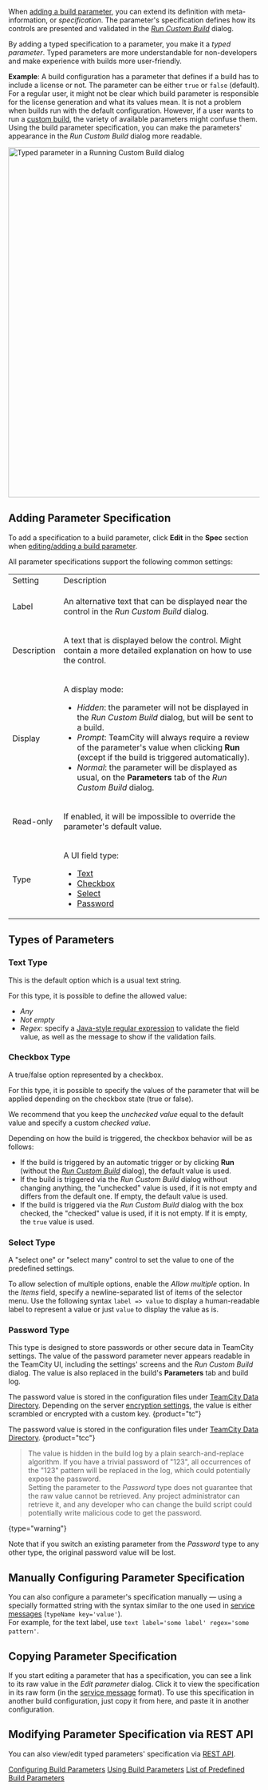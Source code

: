 [//]: # (title: Changing Build Parameter Type and UI Appearance)
[//]: # (auxiliary-id: Changing Build Parameter Type and UI Appearance;Typed Parameters)

When [adding a build parameter](configuring-build-parameters.md), you can extend its definition with meta-information, or _specification_. The parameter's specification defines how its controls are presented and validated in the _[Run Custom Build](running-custom-build.md)_ dialog.

By adding a typed specification to a parameter, you make it a _typed parameter_. Typed parameters are more understandable for non-developers and make experience with builds more user-friendly.

**Example**: A build configuration has a parameter that defines if a build has to include a license or not. The parameter can be either `true` or `false` (default). For a regular user, it might not be clear which build parameter is responsible for the license generation and what its values mean. It is not a problem when builds run with the default configuration. However, if a user wants to run a [custom build](running-custom-build.md), the variety of available parameters might confuse them. Using the build parameter specification, you can make the parameters' appearance in the _Run Custom Build_ dialog more readable.

<img src="typed-parameter-in-custom-run-dialog.png" width="700" alt="Typed parameter in a Running Custom Build dialog"/>

## Adding Parameter Specification

To add a specification to a build parameter, click __Edit__ in the __Spec__ section when [editing/adding a build parameter](configuring-build-parameters.md).

All parameter specifications support the following common settings:

<table>
<tr><td>Setting</td><td>Description</td></tr>

<tr><td>

Label

</td><td>

An alternative text that can be displayed near the control in the _Run Custom Build_ dialog.

</td></tr>

<tr><td>

Description

</td><td>

A text that is displayed below the control. Might contain a more detailed explanation on how to use the control.

</td></tr>

<tr><td>

Display

</td><td>

A display mode:

* _Hidden_: the parameter will not be displayed in the _Run Custom Build_ dialog, but will be sent to a build.
* _Prompt_: TeamCity will always require a review of the parameter's value when clicking __Run__ (except if the build is triggered automatically).
* _Normal_: the parameter will be displayed as usual, on the __Parameters__ tab of the _Run Custom Build_ dialog.

</td></tr>

<tr><td>

Read-only

</td><td>

If enabled, it will be impossible to override the parameter's default value.

</td></tr>

<tr><td>

Type

</td><td>

A UI field type:
* [Text](#Text+Type)
* [Checkbox](#Checkbox+Type)
* [Select](#Select+Type)
* [Password](#Password+Type)

</td></tr>

</table>

## Types of Parameters

### Text Type

This is the default option which is a usual text string.

For this type, it is possible to define the allowed value:
* _Any_
* _Not empty_
* _Regex_: specify a [Java-style regular expression](https://www.w3schools.com/java/java_regex.asp) to validate the field value, as well as the message to show if the validation fails.

### Checkbox Type

A true/false option represented by a checkbox.

For this type, it is possible to specify the values of the parameter that will be applied depending on the checkbox state (true or false).

We recommend that you keep the _unchecked value_ equal to the default value and specify a custom _checked value_.

Depending on how the build is triggered, the checkbox behavior will be as follows:
* If the build is triggered by an automatic trigger or by clicking __Run__ (without the _[Run Custom Build](running-custom-build.md)_ dialog), the default value is used.
* If the build is triggered via the _Run Custom Build_ dialog without changing anything, the "unchecked" value is used, if it is not empty and differs from the default one. If empty, the default value is used.
* If the build is triggered via the _Run Custom Build_ dialog with the box checked, the "checked" value is used, if it is not empty. If it is empty, the `true` value is used.

### Select Type

A "select one" or "select many" control to set the value to one of the predefined settings.

To allow selection of multiple options, enable the _Allow multiple_ option. In the _Items_ field, specify a newline-separated list of items of the selector menu. Use the following syntax `label => value` to display a human-readable label to represent a value or just `value` to display the value as is.

### Password Type

This type is designed to store passwords or other secure data in TeamCity settings. The value of the password parameter never appears readable in the TeamCity UI, including the settings' screens and the _Run Custom Build_ dialog. The value is also replaced in the build's __Parameters__ tab and build log.

The password value is stored in the configuration files under [TeamCity Data Directory](teamcity-data-directory.md). Depending on the server [encryption settings](teamcity-configuration-and-maintenance.md#encryption-settings), the value is either scrambled or encrypted with a custom key.
{product="tc"}

The password value is stored in the configuration files under [TeamCity Data Directory](teamcity-data-directory.md).
{product="tcc"}

>The value is hidden in the build log by a plain search-and-replace algorithm. If you have a trivial password of "123", all occurrences of the "123" pattern will be replaced in the log, which could potentially expose the password.  
> Setting the parameter to the _Password_ type does not guarantee that the raw value cannot be retrieved. Any project administrator can retrieve it, and any developer who can change the build script could potentially write malicious code to get the password.
> 
{type="warning"}

Note that if you switch an existing parameter from the _Password_ type to any other type, the original password value will be lost.

## Manually Configuring Parameter Specification

You can also configure a parameter's specification manually — using a specially formatted string with the syntax similar to the one used in [service messages](service-messages.md) (`typeName key='value'`).   
For example, for the text label, use `text label='some label' regex='some pattern'`.

## Copying Parameter Specification

If you start editing a parameter that has a specification, you can see a link to its raw value in the _Edit parameter_ dialog. Click it to view the specification in its raw form (in the [service message](service-messages.md) format). To use this specification in another build configuration, just copy it from here, and paste it in another configuration.

## Modifying Parameter Specification via REST API

You can also view/edit typed parameters' specification via [REST API](https://www.jetbrains.com/help/teamcity/rest/manage-typed-parameters.html).

 <seealso>
        <category ref="admin-guide">
            <a href="configuring-build-parameters.md">Configuring Build Parameters</a>
            <a href="using-build-parameters.md">Using Build Parameters</a>
            <a href="predefined-build-parameters.md">List of Predefined Build Parameters</a>
        </category>
</seealso>